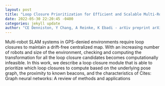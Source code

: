 ```yaml
--- 
layout: post 
title: "Loop Closure Prioritization for Efficient and Scalable Multi-Robot SLAM" 
date: 2022-05-30 22:20:45 -0400 
categories: jekyll update 
author: "CE Denniston, Y Chang, A Reinke, K Ebadi - arXiv preprint arXiv , 2022" 
--- 
```

Multi-robot SLAM systems in GPS-denied environments require loop closures to maintain a drift-free centralized map. With an increasing number of robots and size of the environment, checking and computing the transformation for all the loop closure candidates becomes computationally infeasible. In this work, we describe a loop closure module that is able to prioritize which loop closures to compute based on the underlying pose graph, the proximity to known beacons, and the characteristics of Cites: Graph neural networks: A review of methods and applications
